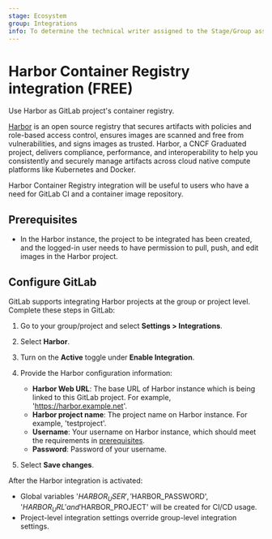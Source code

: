 ```yaml
---
stage: Ecosystem
group: Integrations
info: To determine the technical writer assigned to the Stage/Group associated with this page, see https://about.gitlab.com/handbook/engineering/ux/technical-writing/#assignments
---
```


# Harbor Container Registry integration **(FREE)**

Use Harbor as GitLab project's container registry.

[Harbor](https://goharbor.io/) is an open source registry that secures artifacts with policies and role-based access control, ensures images are scanned and free from vulnerabilities, and signs images as trusted. Harbor, a CNCF Graduated project, delivers compliance, performance, and interoperability to help you consistently and securely manage artifacts across cloud native compute platforms like Kubernetes and Docker.

Harbor Container Registry integration will be useful to users who have a need for GitLab CI and a container image repository.

## Prerequisites

- In the Harbor instance, the project to be integrated has been created, and the logged-in user needs to have permission to pull, push, and edit images in the Harbor project.

## Configure GitLab

GitLab supports integrating Harbor projects at the group or project level. Complete these steps in GitLab:

1. Go to your group/project and select **Settings > Integrations**.
1. Select **Harbor**.
1. Turn on the **Active** toggle under **Enable Integration**.
1. Provide the Harbor configuration information:
   - **Harbor Web URL**: The base URL of Harbor instance which is being linked to this GitLab project. For example, 'https://harbor.example.net'.
   - **Harbor project name**: The project name on Harbor instance. For example, 'testproject'.  
   - **Username**: Your username on Harbor instance, which should meet the requirements in  [prerequisites](#prerequisites).
   - **Password**: Password of your username.

1. Select **Save changes**.

After the Harbor integration is activated:

- Global variables '$HARBOR_USER', '$HARBOR_PASSWORD', '$HARBOR_URL' and '$HARBOR_PROJECT' will be created for CI/CD usage.
- Project-level integration settings override group-level integration settings.
